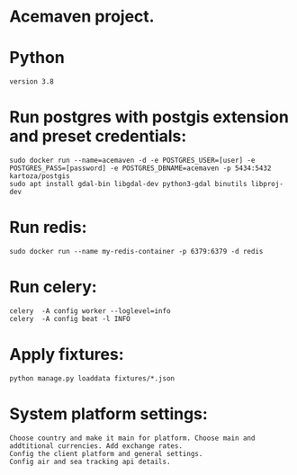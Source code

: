 # Acemaven project.

# Python 
    version 3.8

# Run postgres with postgis extension and preset credentials:    
    sudo docker run --name=acemaven -d -e POSTGRES_USER=[user] -e POSTGRES_PASS=[password] -e POSTGRES_DBNAME=acemaven -p 5434:5432 kartoza/postgis
    sudo apt install gdal-bin libgdal-dev python3-gdal binutils libproj-dev
# Run redis:
    sudo docker run --name my-redis-container -p 6379:6379 -d redis
    
# Run celery:
    celery  -A config worker --loglevel=info
    celery  -A config beat -l INFO

# Apply fixtures:
    python manage.py loaddata fixtures/*.json
    
# System platform settings:
    Choose country and make it main for platform. Choose main and addtitional currencies. Add exchange rates. 
    Config the client platform and general settings.
    Config air and sea tracking api details.
    